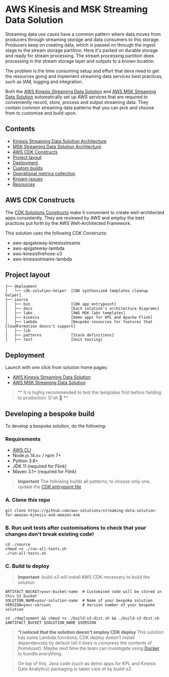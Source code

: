 # AWS Kinesis and MSK Streaming Data Solution

Streaming data use cases have a common pattern where data moves from producers through streaming storage and data consumers to this storage. Producers keep on creating data, which is passed on through the ingest stage to the stream storage partition. Here it's parked on durable storage and ready for stream processing. The stream processing partition does processing in the stream storage layer and outputs to a known location.

The problem is the time consuming setup and effort that devs need to get the resources going and implement streaming data services best practices, such as IAM, logging and integration.

Both the [AWS Kinesis Streaming Data Solution](https://aws.amazon.com/solutions/implementations/aws-streaming-data-solution-for-amazon-kinesis) and [AWS MSK Streaming Data Solution](https://aws.amazon.com/solutions/implementations/aws-streaming-data-solution-for-msk) automatically set up AWS services that are required to conveniently record, store, process and output streaming data. They contain common streaming data patterns that you can pick and choose from to customise and build upon.

## Contents
- [Kinesis Streaming Data Solution Architecture](source/docs/README-Kinesis.md)
- [MSK Streaming Data Solution Architecture](source/docs/README-MSK.md)
- [AWS CDK Constructs](#aws-cdk-constructs)
- [Project layout](#project-layout)
- [Deployment](#deployment)
- [Custom builds](#creating-a-custom-build)
- [Operational metrics collection](#collection-of-operational-metrics)
- [Known-issues](#known-issues)
- [Resources](#resources)

## AWS CDK Constructs
The [CDK Solutions Constructs](https://aws.amazon.com/solutions/constructs/) make it convenient to create well-architected apps consistently. They are reviewed by AWS and employ the best practices put forth by the AWS Well-Architected Framework. 

This solution uses the following CDK Constructs:
- aws-apigateway-kinesisstreams
- aws-apigateway-lambda
- aws-kinesisfirehose-s3
- aws-kinesisstreams-lambda

## Project layout 
```
├── deployment
│   └── cdk-solution-helper  [CDK synthesized templates cleanup helper]
├── source
│   ├── bin                  [CDK app entrypoint]
│   ├── docs                 [Each solution's architecture diagrams]
│   ├── labs                 [AWS MSK labs templates]
│   ├── kinesis              [Demo apps for KPL and Apache Flink]
│   ├── lambda               [Bespoke resources for features that CloudFormation doesn't support]
│   ├── lib
│   ├── patterns             [Stack definitions]
│   ├── test                 [Unit testing]
```

## Deployment
Launch with one click from solution home pages:
- [AWS Kinesis Streaming Data Solution](https://aws.amazon.com/solutions/implementations/aws-streaming-data-solution-for-amazon-kinesis)
- [AWS MSK Streaming Data Solution](https://aws.amazon.com/solutions/implementations/aws-streaming-data-solution-for-amazon-msk)
> ** It is highly recommended to test the templates first before fielding to production. D'oh 🤣 **

## Developing a bespoke build
To develop a bespoke solution, do the following:

### Requirements
- [AWS CLI](https://aws.amazon.com/cli/)
- Node.js 14.x+ / npm 7+
- Python 3.8+
- JDK 11 (required for Flink)
- Maven 3.1+ (required for Flink)

> **Important** The following builds all patterns; to choose only one, update the [CDK entrypoint file](`source/bin/streaming-data-solution.ts`)

### A. Clone this repo
```
git clone https://github.com/aws-solutions/streaming-data-solution-for-amazon-kinesis-and-amazon-msk
```

### B. Run unit tests after customisations to check that your changes don't break existing code!
```
cd ./source
chmod +x ./run-all-tests.sh
./run-all-tests.sh
```

### C. Build to deploy
> **Important**: _build-s3_ will install AWS CDK necessary to build the solution
```
ARTIFACT_BUCKET=your-bucket-name  # Customised code will be stored in this S3 bucket
SOLUTION_NAME=your-solution-name  # Name of your bespoke solution
VERSION=your-version              # Version number of your bespoke solution

cd ./deployment && chmod +x ./build-s3-dist.sh && ./build-s3-dist.sh $ARTIFACT_BUCKET $SOLUTION_NAME $VERSION
```

> ***I noticed that the solution doesn't employ CDK deploy** This solution has some Lambda functions; CDK deploy doesn't install dependencies by default (all it does is compress the contents of _fromAsset_). Maybe next time the team can investigate using [Docker](https://docs.aws.amazon.com/cdk/api/latest/docs/aws-lambda-readme.html#bundling-asset-code) to bundle everything.

> On top of this, Java code (such as demo apps for KPL and Kinesis Data Analytics) packaging is taken care of by _build-s3_.


